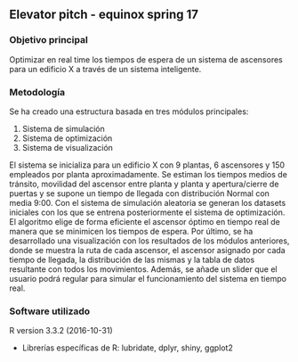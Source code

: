 ## Elevator pitch - equinox spring 17

### Objetivo principal
Optimizar en real time los tiempos de espera de un sistema de ascensores para un edificio X a través de un sistema inteligente.

### Metodología
Se ha creado una estructura basada en tres módulos principales: 
  1. Sistema de simulación
  2. Sistema de optimización
  3. Sistema de visualización
  
El sistema se inicializa para un edificio X con 9 plantas, 6 ascensores y 150 empleados por planta aproximadamente. Se estiman los tiempos medios de tránsito, movilidad del ascensor entre planta y planta y apertura/cierre de puertas y se supone un tiempo de llegada con distribución Normal con media 9:00. Con el sistema de simulación aleatoria se generan los datasets iniciales con los que se entrena posteriormente el sistema de optimización. El algoritmo elige de forma eficiente el ascensor óptimo en tiempo real de manera que se minimicen los tiempos de espera. Por último, se ha desarrollado una visualización con los resultados de los módulos anteriores, donde se muestra la ruta de cada ascensor, el ascensor asignado por cada tiempo de llegada, la distribución de las mismas y la tabla de datos resultante con todos los movimientos. Además, se añade un slider que el usuario podrá regular para simular el funcionamiento del sistema en tiempo real.

### Software utilizado
R version 3.3.2 (2016-10-31)
  - Librerías específicas de R: lubridate, dplyr, shiny, ggplot2


